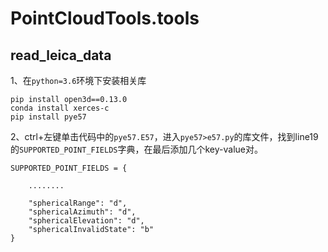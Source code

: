 # PointCloudTools.tools

## read_leica_data

1、在`python=3.6`环境下安装相关库

    pip install open3d==0.13.0
    conda install xerces-c
    pip install pye57

2、ctrl+左键单击代码中的`pye57.E57`，进入`pye57>e57.py`的库文件，找到line19的`SUPPORTED_POINT_FIELDS`字典，在最后添加几个key-value对。

    SUPPORTED_POINT_FIELDS = {

        ........

        "sphericalRange": "d",
        "sphericalAzimuth": "d",
        "sphericalElevation": "d",
        "sphericalInvalidState": "b"
    }

